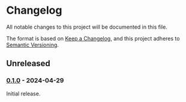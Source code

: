 # Changelog

All notable changes to this project will be documented in this file.

The format is based on [Keep a Changelog](https://keepachangelog.com/en/1.0.0/), and this project adheres to [Semantic Versioning](https://semver.org/spec/v2.0.0.html).

## Unreleased

### [0.1.0] - 2024-04-29

Initial release.

[0.1.0]: https://github.com/stac-utils/stac-rs/releases/tag/stac-server-v0.1.0
